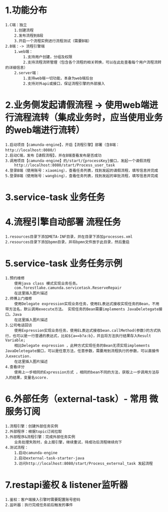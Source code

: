 

# 1.功能分布

    1.C端：独立
        1.创建流程
        2.发布流程到B段   
        3.开启一个流程实例进行流程测试（需要B端）
    2.B端：-> 流程引擎端
        1.web端：
            1.支持用户创建，分组及权限
            2.支持流程流转管理（包含各个流程的相关转换，可以在此处查看每个用户流程流转的详细信息）
        2.server端：
            1.支持web端一切功能，本身为web端后台
            2.支持对外api或接口，保证流程引擎的外部接入

# 2.业务侧发起请假流程 -> 使用web端进行流程流转（集成业务时，应当使用业务的web端进行流转）
    
    1.启动项目【camunda-engine】，开启【流程引擎】部署（含B端：http://localhost:8080/）
    2.启动C端，发布【请假流程】，并在B端查看发布是否成功
    3.调用项目【camunda-engine】的/start/{processKey}接口，发起一个请假流程
        http://localhost:8080/start/Process_user_task
    4.登录B端（使用账号：xiaoming），查看任务列表，找到发起的请假流程，填写信息并完成
    5.登录B端（使用账号：wangbing），查看任务列表，找到发起的审批流程，填写信息并完成
     
# 3.service-task 业务任务
    
# 4.流程引擎自动部署 流程任务
    
    1.resources目录下添加META-INF目录，并在目录下添加processes.xml
    2.resources目录下添加bpmn目录，并将bpmn文件放于此目录，然后重启

# 5.service-task 业务任务示例
    
    1.预约维修
        使用java class 模式实现业务任务。
        com.forestlake.camunda.servicetask.ReserveRepair
        在这里插入图片描述
    2.师傅上门维修
        使用Delegate expression实现业务任务，使用EL表达式接收实现任务的Bean，不用带方法名，默认调用execute方法。 实现任务的Bean需要implements JavaDeletegate接口。Java
        在这里插入图片描述
    3.公司电话回访
        使用Expression实现业务任务，使用EL表达式接收bean.callMethod(参数)的方式执行，也可以是一行普通的表达式，比如${a==b?a:b}，并且将方法执行结果存入Result Variable;
        相比Delegate expression ，此种方式实现任务的Bean无须实现implements JavaDeletegate接口，可以是任意方法，任意参数，需要用到流程执行的参数，可以直接传入execution.
        在这里插入图片描述
    4.查看评分
        使用上一步相同的Expression方式 ，相同的bean不同的方法，获取上一步调用方法存入的结果，变量名score.

# 6.外部任务（external-task）- 常用 微服务订阅
    
    1.流程引擎：创建外部任务实例
    2.外部程序：根据topic订阅拉取
    3.外部程序&流程引擎：完成外部任务实例
        业务处理失败时，会上报引擎，继续重试，待成功后流程继续向下
    4.测试流程：
        1.启动camunda-engine
        2.启动external-task-starter-java
        3.访问http://localhost:8080/start/Process_external_task 发起流程
    
# 7.restapi鉴权 & listener监听器
    
    1.鉴权：客户端接入引擎时需要配置账号密码
    2.监听器：执行完成任务前后触发的事件
    
    
